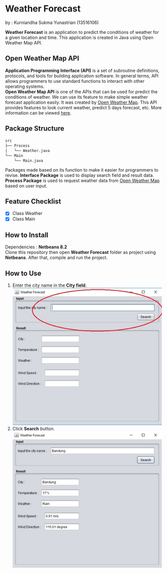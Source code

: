 # Weather Forecast

by : Kurniandha Sukma Yunastrian (13516106) <br>

**Weather Forecast** is an application to predict the conditions of weather for a given location and time. This application is created in Java using Open Weather Map API.

## Open Weather Map API
**Application Programming Interface (API)** is a set of subroutine definitions, protocols, and tools for building application software. In general terms, API allows programmers to use standard functions to interact with other operating systems. <br>
**Open Weather Map API** is one of the APIs that can be used for predict the conditions of weather. We can use its feature to make simple weather forecast application easily. It was created by [Open Weather Map](https://openweathermap.org/). This API provides features to look current weather, predict 5 days forecast, etc. More information can be viewed [here](https://openweathermap.org/api).

## Package Structure 
```
src
├── Process
|   └── Weather.java
└── Main
    └── Main.java
```
Packages made based on its function to make it easier for programmers to revise. **Interface Package** is used to display search field and result data. **Process Package** is used to request weather data from [Open Weather Map](https://openweathermap.org/) based on user input.

## Feature Checklist
- [X] Class Weather
- [X] Class Main

## How to Install
Dependencies : **Netbeans 8.2** <br>
Clone this repository then open **Weather Forecast** folder as project using **Netbeans**. After that, compile and run the project.

## How to Use
1. Enter the city name in the **City field**. <br>
![alt text](https://github.com/yunastrian/WeatherForecast/blob/master/1.jpg)
2. Click **Search** button. <br>
![alt text](https://github.com/yunastrian/WeatherForecast/blob/master/2.jpg)

